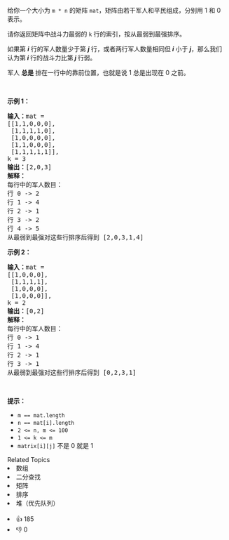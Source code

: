 <p>给你一个大小为 <code>m * n</code> 的矩阵 <code>mat</code>，矩阵由若干军人和平民组成，分别用 1 和 0 表示。</p>

<p>请你返回矩阵中战斗力最弱的 <code>k</code> 行的索引，按从最弱到最强排序。</p>

<p>如果第 <em><strong>i</strong></em> 行的军人数量少于第 <em><strong>j</strong></em> 行，或者两行军人数量相同但<em><strong> i</strong></em> 小于 <em><strong>j</strong></em>，那么我们认为第<em><strong> i </strong></em>行的战斗力比第<em><strong> j </strong></em>行弱。</p>

<p>军人 <strong>总是</strong> 排在一行中的靠前位置，也就是说 1 总是出现在 0 之前。</p>

<p> </p>

<p><strong>示例 1：</strong></p>

<pre>
<strong>输入：</strong>mat = 
[[1,1,0,0,0],
 [1,1,1,1,0],
 [1,0,0,0,0],
 [1,1,0,0,0],
 [1,1,1,1,1]], 
k = 3
<strong>输出：</strong>[2,0,3]
<strong>解释：</strong>
每行中的军人数目：
行 0 -> 2 
行 1 -> 4 
行 2 -> 1 
行 3 -> 2 
行 4 -> 5 
从最弱到最强对这些行排序后得到 [2,0,3,1,4]
</pre>

<p><strong>示例 2：</strong></p>

<pre>
<strong>输入：</strong>mat = 
[[1,0,0,0],
 [1,1,1,1],
 [1,0,0,0],
 [1,0,0,0]], 
k = 2
<strong>输出：</strong>[0,2]
<strong>解释：</strong> 
每行中的军人数目：
行 0 -> 1 
行 1 -> 4 
行 2 -> 1 
行 3 -> 1 
从最弱到最强对这些行排序后得到 [0,2,3,1]
</pre>

<p> </p>

<p><strong>提示：</strong></p>

<ul>
	<li><code>m == mat.length</code></li>
	<li><code>n == mat[i].length</code></li>
	<li><code>2 <= n, m <= 100</code></li>
	<li><code>1 <= k <= m</code></li>
	<li><code>matrix[i][j]</code> 不是 0 就是 1</li>
</ul>
<div><div>Related Topics</div><div><li>数组</li><li>二分查找</li><li>矩阵</li><li>排序</li><li>堆（优先队列）</li></div></div><br><div><li>👍 185</li><li>👎 0</li></div>
